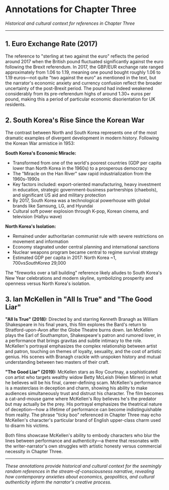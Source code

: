 # Annotations for Chapter Three

*Historical and cultural context for references in Chapter Three*

---

## 1. Euro Exchange Rate (2017)

The reference to "sterling at two against the euro" reflects the period around 2017 when the British pound fluctuated significantly against the euro following the Brexit referendum. In 2017, the GBP/EUR exchange rate ranged approximately from 1.06 to 1.19, meaning one pound bought roughly 1.06 to 1.19 euros—not quite "two against the euro" as mentioned in the text, but the narrator's economic anxiety and currency confusion reflect the broader uncertainty of the post-Brexit period. The pound had indeed weakened considerably from its pre-referendum highs of around 1.30+ euros per pound, making this a period of particular economic disorientation for UK residents.

## 2. South Korea's Rise Since the Korean War

The contrast between North and South Korea represents one of the most dramatic examples of divergent development in modern history. Following the Korean War armistice in 1953:

**South Korea's Economic Miracle:**
- Transformed from one of the world's poorest countries (GDP per capita lower than North Korea in the 1960s) to a prosperous democracy
- The "Miracle on the Han River" saw rapid industrialization from the 1960s-1990s
- Key factors included: export-oriented manufacturing, heavy investment in education, strategic government-business partnerships (chaebols), and significant US aid and military protection
- By 2017, South Korea was a technological powerhouse with global brands like Samsung, LG, and Hyundai
- Cultural soft power explosion through K-pop, Korean cinema, and television (Hallyu wave)

**North Korea's Isolation:**
- Remained under authoritarian communist rule with severe restrictions on movement and information
- Economy stagnated under central planning and international sanctions
- Nuclear weapons program became central to regime survival strategy
- Estimated GDP per capita in 2017: North Korea ~$1,700 vs South Korea ~$29,000

The "fireworks over a tall building" reference likely alludes to South Korea's New Year celebrations and modern skyline, symbolizing prosperity and openness versus North Korea's isolation.

## 3. Ian McKellen in "All Is True" and "The Good Liar"

**"All Is True" (2018):**
Directed by and starring Kenneth Branagh as William Shakespeare in his final years, this film explores the Bard's return to Stratford-upon-Avon after the Globe Theatre burns down. Ian McKellen plays the Earl of Southampton, Shakespeare's patron and rumored lover, in a performance that brings gravitas and subtle intimacy to the role. McKellen's portrayal emphasizes the complex relationship between artist and patron, touching on themes of loyalty, sexuality, and the cost of artistic genius. His scenes with Branagh crackle with unspoken history and mutual understanding between two masters of their craft.

**"The Good Liar" (2019):**
McKellen stars as Roy Courtnay, a sophisticated con artist who targets wealthy widow Betty McLeish (Helen Mirren) in what he believes will be his final, career-defining scam. McKellen's performance is a masterclass in deception and charm, showing his ability to make audiences simultaneously trust and distrust his character. The film becomes a cat-and-mouse game where McKellen's Roy believes he's the predator but may actually be the prey. His portrayal emphasizes the theatrical nature of deception—how a lifetime of performance can become indistinguishable from reality. The phrase "ticky boo" referenced in Chapter Three may echo McKellen's character's particular brand of English upper-class charm used to disarm his victims.

Both films showcase McKellen's ability to embody characters who blur the lines between performance and authenticity—a theme that resonates with the writer-narrator's own struggles with artistic honesty versus commercial necessity in Chapter Three.

---

*These annotations provide historical and cultural context for the seemingly random references in the stream-of-consciousness narrative, revealing how contemporary anxieties about economics, geopolitics, and cultural authenticity inform the narrator's creative process.*